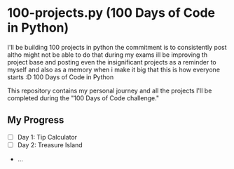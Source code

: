 # 100-projects.py (100 Days of Code in Python)
I'll be building 100 projects in python the commitment is to consistently post altho might not be able to do that during my exams ill be improving th project base and posting even the insignificant projects as a reminder to myself and also as a memory when i make it big that this is how everyone starts :D 100 Days of Code in Python

This repository contains my personal journey and all the projects I'll be completed during the "100 Days of Code challenge."

## My Progress

* [ ] Day 1: Tip Calculator
* [ ] Day 2: Treasure Island
* ...
